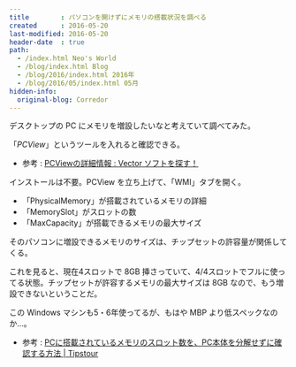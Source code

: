 ```yaml
---
title        : パソコンを開けずにメモリの搭載状況を調べる
created      : 2016-05-20
last-modified: 2016-05-20
header-date  : true
path:
  - /index.html Neo's World
  - /blog/index.html Blog
  - /blog/2016/index.html 2016年
  - /blog/2016/05/index.html 05月
hidden-info:
  original-blog: Corredor
---
```


デスクトップの PC にメモリを増設したいなと考えていて調べてみた。

「*PCView*」というツールを入れると確認できる。

- 参考 : [PCViewの詳細情報 : Vector ソフトを探す！](http://www.vector.co.jp/soft/win95/hardware/se217774.html)

インストールは不要。PCView を立ち上げて、「WMI」タブを開く。

- 「PhysicalMemory」が搭載されているメモリの詳細
- 「MemorySlot」がスロットの数
- 「MaxCapacity」が搭載できるメモリの最大サイズ

そのパソコンに増設できるメモリのサイズは、チップセットの許容量が関係してくる。

これを見ると、現在4スロットで 8GB 挿さっていて、4/4スロットでフルに使ってる状態。チップセットが許容するメモリの最大サイズは 8GB なので、もう増設できないということだ。

この Windows マシンも5・6年使ってるが、もはや MBP より低スペックなのか…。

- 参考 : [PCに搭載されているメモリのスロット数を、PC本体を分解せずに確認する方法 | Tipstour](http://tipstour.net/free-soft/4945)
